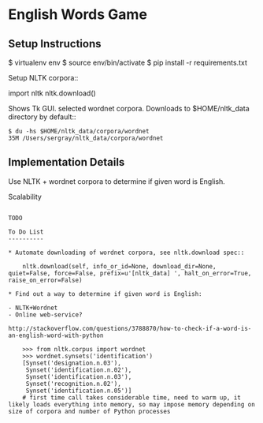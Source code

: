 English Words Game
==================

Setup Instructions
------------------

$ virtualenv env
$ source env/bin/activate
$ pip install -r requirements.txt

Setup NLTK corpora::

   import nltk
   nltk.download()


Shows Tk GUI. selected wordnet corpora. Downloads to $HOME/nltk_data directory by default::

    $ du -hs $HOME/nltk_data/corpora/wordnet
    35M /Users/sergray/nltk_data/corpora/wordnet


Implementation Details
----------------------

Use NLTK + wordnet corpora to determine if given word is English.

Scalability
~~~~~~~~~~~

TODO

To Do List
----------

* Automate downloading of wordnet corpora, see nltk.download spec::

    nltk.download(self, info_or_id=None, download_dir=None, quiet=False, force=False, prefix=u'[nltk_data] ', halt_on_error=True, raise_on_error=False)

* Find out a way to determine if given word is English:

- NLTK+Wordnet
- Online web-service?

http://stackoverflow.com/questions/3788870/how-to-check-if-a-word-is-an-english-word-with-python

    >>> from nltk.corpus import wordnet
    >>> wordnet.synsets('identification')
    [Synset('designation.n.03'),
     Synset('identification.n.02'),
     Synset('identification.n.03'),
     Synset('recognition.n.02'),
     Synset('identification.n.05')]
    # first time call takes considerable time, need to warm up, it likely loads everything into memory, so may impose memory depending on size of corpora and number of Python processes
